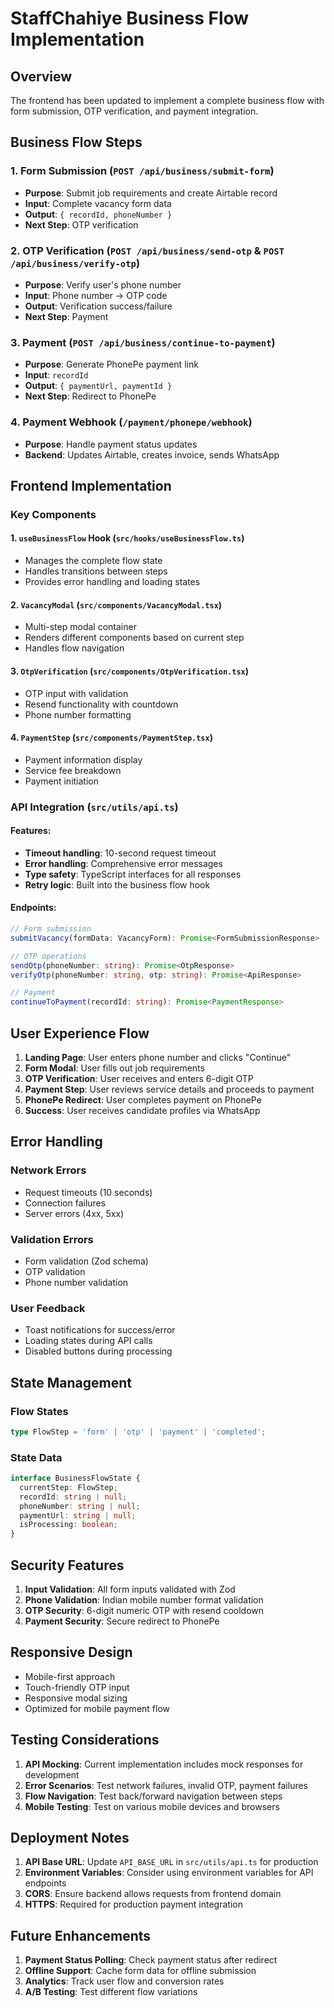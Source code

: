 # StaffChahiye Business Flow Implementation

## Overview
The frontend has been updated to implement a complete business flow with form submission, OTP verification, and payment integration.

## Business Flow Steps

### 1. Form Submission (`POST /api/business/submit-form`)
- **Purpose**: Submit job requirements and create Airtable record
- **Input**: Complete vacancy form data
- **Output**: `{ recordId, phoneNumber }`
- **Next Step**: OTP verification

### 2. OTP Verification (`POST /api/business/send-otp` & `POST /api/business/verify-otp`)
- **Purpose**: Verify user's phone number
- **Input**: Phone number → OTP code
- **Output**: Verification success/failure
- **Next Step**: Payment

### 3. Payment (`POST /api/business/continue-to-payment`)
- **Purpose**: Generate PhonePe payment link
- **Input**: `recordId`
- **Output**: `{ paymentUrl, paymentId }`
- **Next Step**: Redirect to PhonePe

### 4. Payment Webhook (`/payment/phonepe/webhook`)
- **Purpose**: Handle payment status updates
- **Backend**: Updates Airtable, creates invoice, sends WhatsApp

## Frontend Implementation

### Key Components

#### 1. `useBusinessFlow` Hook (`src/hooks/useBusinessFlow.ts`)
- Manages the complete flow state
- Handles transitions between steps
- Provides error handling and loading states

#### 2. `VacancyModal` (`src/components/VacancyModal.tsx`)
- Multi-step modal container
- Renders different components based on current step
- Handles flow navigation

#### 3. `OtpVerification` (`src/components/OtpVerification.tsx`)
- OTP input with validation
- Resend functionality with countdown
- Phone number formatting

#### 4. `PaymentStep` (`src/components/PaymentStep.tsx`)
- Payment information display
- Service fee breakdown
- Payment initiation

### API Integration (`src/utils/api.ts`)

#### Features:
- **Timeout handling**: 10-second request timeout
- **Error handling**: Comprehensive error messages
- **Type safety**: TypeScript interfaces for all responses
- **Retry logic**: Built into the business flow hook

#### Endpoints:
```typescript
// Form submission
submitVacancy(formData: VacancyForm): Promise<FormSubmissionResponse>

// OTP operations
sendOtp(phoneNumber: string): Promise<OtpResponse>
verifyOtp(phoneNumber: string, otp: string): Promise<ApiResponse>

// Payment
continueToPayment(recordId: string): Promise<PaymentResponse>
```

## User Experience Flow

1. **Landing Page**: User enters phone number and clicks "Continue"
2. **Form Modal**: User fills out job requirements
3. **OTP Verification**: User receives and enters 6-digit OTP
4. **Payment Step**: User reviews service details and proceeds to payment
5. **PhonePe Redirect**: User completes payment on PhonePe
6. **Success**: User receives candidate profiles via WhatsApp

## Error Handling

### Network Errors
- Request timeouts (10 seconds)
- Connection failures
- Server errors (4xx, 5xx)

### Validation Errors
- Form validation (Zod schema)
- OTP validation
- Phone number validation

### User Feedback
- Toast notifications for success/error
- Loading states during API calls
- Disabled buttons during processing

## State Management

### Flow States
```typescript
type FlowStep = 'form' | 'otp' | 'payment' | 'completed';
```

### State Data
```typescript
interface BusinessFlowState {
  currentStep: FlowStep;
  recordId: string | null;
  phoneNumber: string | null;
  paymentUrl: string | null;
  isProcessing: boolean;
}
```

## Security Features

1. **Input Validation**: All form inputs validated with Zod
2. **Phone Validation**: Indian mobile number format validation
3. **OTP Security**: 6-digit numeric OTP with resend cooldown
4. **Payment Security**: Secure redirect to PhonePe

## Responsive Design

- Mobile-first approach
- Touch-friendly OTP input
- Responsive modal sizing
- Optimized for mobile payment flow

## Testing Considerations

1. **API Mocking**: Current implementation includes mock responses for development
2. **Error Scenarios**: Test network failures, invalid OTP, payment failures
3. **Flow Navigation**: Test back/forward navigation between steps
4. **Mobile Testing**: Test on various mobile devices and browsers

## Deployment Notes

1. **API Base URL**: Update `API_BASE_URL` in `src/utils/api.ts` for production
2. **Environment Variables**: Consider using environment variables for API endpoints
3. **CORS**: Ensure backend allows requests from frontend domain
4. **HTTPS**: Required for production payment integration

## Future Enhancements

1. **Payment Status Polling**: Check payment status after redirect
2. **Offline Support**: Cache form data for offline submission
3. **Analytics**: Track user flow and conversion rates
4. **A/B Testing**: Test different flow variations 